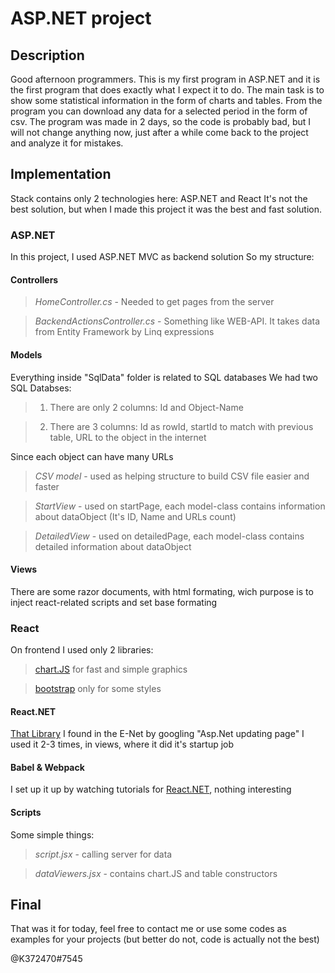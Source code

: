 # ASP.NET project

## Description
Good afternoon programmers. This is my first program in ASP.NET and it is the first program that does exactly what I expect it to do.
The main task is to show some statistical information in the form of charts and tables.
From the program you can download any data for a selected period in the form of csv.
The program was made in 2 days, so the code is probably bad, but I will not change anything now, just after a while come back to the project and analyze it for mistakes.


## Implementation
Stack contains only 2 technologies here: ASP.NET and React
It's not the best solution, but when I made this project it was the best and fast solution.

### ASP.NET
In this project, I used ASP.NET MVC as backend solution
So my structure:
#### Controllers
> *HomeController.cs* - Needed to get pages from the server

> *BackendActionsController.cs* - Something like WEB-API. It takes data from Entity Framework by Linq expressions

#### Models
Everything inside "SqlData" folder is related to SQL databases
We had two SQL Databses:
> 1) There are only 2 columns: Id and Object-Name

> 2) There are 3 columns: Id as rowId, startId to match with previous table, URL to the object in the internet

Since each object can have many URLs

> *CSV model* - used as helping structure to build CSV file easier and faster

> *StartView* - used on startPage, each model-class contains information about dataObject (It's ID, Name and URLs count)

> *DetailedView* - used on detailedPage, each model-class contains detailed information about dataObject

#### Views
There are some razor documents, with html formating, wich purpose is to inject react-related scripts and set base formating

### React
On frontend I used only 2 libraries: 
> [chart.JS](https://www.chartjs.org/) for fast and simple graphics

> [bootstrap](https://getbootstrap.com/) only for some styles

#### React.NET
[That Library](https://github.com/reactjs/React.NET) I found in the E-Net by googling "Asp.Net updating page"
I used it 2-3 times, in views, where it did it's startup job
#### Babel & Webpack
I set up it up by watching tutorials for [React.NET](https://github.com/reactjs/React.NET), nothing interesting
#### Scripts
Some simple things:
> *script.jsx* - calling server for data

> *dataViewers.jsx* - contains chart.JS and table constructors

## Final
That was it for today, feel free to contact me or use some codes as examples for your projects (but better do not, code is actually not the best)

@K372470#7545
